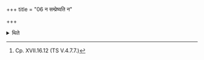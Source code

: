+++
title = "06 न सम्प्रेष्यति न"

+++

<details><summary>थिते</summary>

6. He does not order, does not wipe does not offer the after-offerings.[^1]   

[^1]: Cp. XVII.16.12 (TS V.4.7.7.)  
</details>
